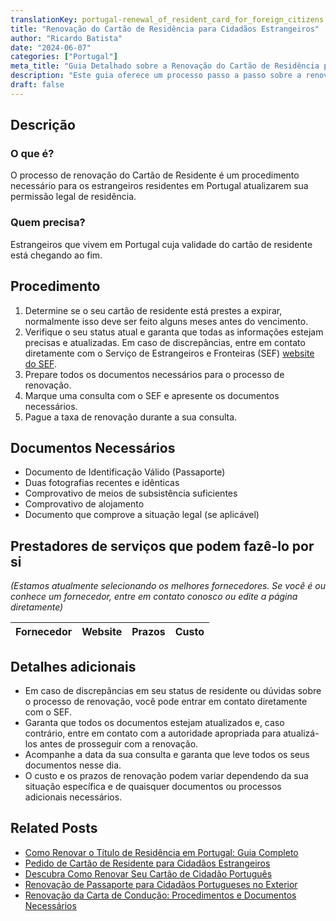 ```yaml
---
translationKey: portugal-renewal_of_resident_card_for_foreign_citizens
title: "Renovação do Cartão de Residência para Cidadãos Estrangeiros"
author: "Ricardo Batista"
date: "2024-06-07"
categories: ["Portugal"]
meta_title: "Guia Detalhado sobre a Renovação do Cartão de Residência para Cidadãos Estrangeiros"
description: "Este guia oferece um processo passo a passo sobre a renovação de cartões de residência para cidadãos estrangeiros que vivem em Portugal."
draft: false
---
```


## Descrição
### O que é?
O processo de renovação do Cartão de Residente é um procedimento necessário para os estrangeiros residentes em Portugal atualizarem sua permissão legal de residência.

### Quem precisa?
Estrangeiros que vivem em Portugal cuja validade do cartão de residente está chegando ao fim.

## Procedimento
1. Determine se o seu cartão de residente está prestes a expirar, normalmente isso deve ser feito alguns meses antes do vencimento.
2. Verifique o seu status atual e garanta que todas as informações estejam precisas e atualizadas. Em caso de discrepâncias, entre em contato diretamente com o Serviço de Estrangeiros e Fronteiras (SEF) [website do SEF](http://www.sef.pt/).
3. Prepare todos os documentos necessários para o processo de renovação.
4. Marque uma consulta com o SEF e apresente os documentos necessários.
5. Pague a taxa de renovação durante a sua consulta.

## Documentos Necessários
- Documento de Identificação Válido (Passaporte)
- Duas fotografias recentes e idênticas
- Comprovativo de meios de subsistência suficientes
- Comprovativo de alojamento
- Documento que comprove a situação legal (se aplicável)

## Prestadores de serviços que podem fazê-lo por si
_(Estamos atualmente selecionando os melhores fornecedores. Se você é ou conhece um fornecedor, entre em contato conosco ou edite a página diretamente)_

| Fornecedor      |     Website     |     Prazos       |       Custo      |
| --------------- | --------------- |  :-------------: | :-------------: |

## Detalhes adicionais

- Em caso de discrepâncias em seu status de residente ou dúvidas sobre o processo de renovação, você pode entrar em contato diretamente com o SEF.
- Garanta que todos os documentos estejam atualizados e, caso contrário, entre em contato com a autoridade apropriada para atualizá-los antes de prosseguir com a renovação.
- Acompanhe a data da sua consulta e garanta que leve todos os seus documentos nesse dia.
- O custo e os prazos de renovação podem variar dependendo da sua situação específica e de quaisquer documentos ou processos adicionais necessários.


## Related Posts

- [Como Renovar o Título de Residência em Portugal: Guia Completo](https://tramitit.com/pt/guides/portugal/pedido_de_renovacao_do_titulo_de_residencia/)
- [Pedido de Cartão de Residente para Cidadãos Estrangeiros](https://tramitit.com/pt/guides/portugal/pedido_de_cartao_de_residente_para_cidadaos_estrangeiros/)
- [Descubra Como Renovar Seu Cartão de Cidadão Português](https://tramitit.com/pt/guides/portugal/renovacao_de_cartao_de_cidadao/)
- [Renovação de Passaporte para Cidadãos Portugueses no Exterior](https://tramitit.com/pt/guides/portugal/renovacao_de_passaporte/)
- [Renovação da Carta de Condução: Procedimentos e Documentos Necessários](https://tramitit.com/pt/guides/portugal/renovacao_de_carta_de_conducao/)